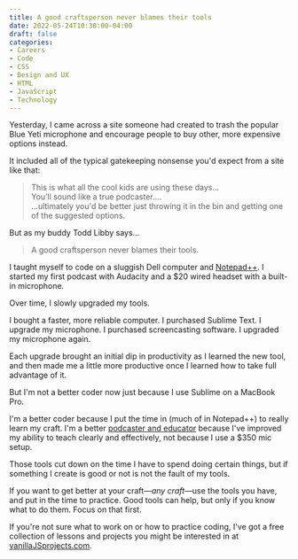 ```yaml
---
title: A good craftsperson never blames their tools
date: 2022-05-24T10:30:00-04:00
draft: false
categories:
- Careers
- Code
- CSS
- Design and UX
- HTML
- JavaScript
- Technology
---
```


Yesterday, I came across a site someone had created to trash the popular Blue Yeti microphone and encourage people to buy other, more expensive options instead.

It included all of the typical gatekeeping nonsense you'd expect from a site like that:

> This is what all the cool kids are using these days...<br>
> You’ll sound like a true podcaster....<br>
> ...ultimately you'd be better just throwing it in the bin and getting one of the suggested options.

But as my buddy Todd Libby says...

> A good craftsperson never blames their tools.

I taught myself to code on a sluggish Dell computer and [Notepad++](https://notepad-plus-plus.org/). I started my first podcast with Audacity and a $20 wired headset with a built-in microphone.

Over time, I slowly upgraded my tools.

I bought a faster, more reliable computer. I purchased Sublime Text. I upgrade my microphone. I purchased screencasting software. I upgraded my microphone again.

Each upgrade brought an initial dip in productivity as I learned the new tool, and then made me a little more productive once I learned how to take full advantage of it.

But I'm not a better coder now just because I use Sublime on a MacBook Pro.

I'm a better coder because I put the time in (much of in Notepad++) to really learn my craft. I'm a better [podcaster and educator](/resources) because I've improved my ability to teach clearly and effectively, not because I use a $350 mic setup.

Those tools cut down on the time I have to spend doing certain things, but if something I create is good or not is not the fault of my tools.

If you want to get better at your craft&mdash;_any craft_&mdash;use the tools you have, and put in the time to practice. Good tools can help, but only if you know what to do them. Focus on that first.

If you're not sure what to work on or how to practice coding, I've got a free collection of lessons and projects you might be interested in at [vanillaJSprojects.com](https://vanillajsprojects.com).